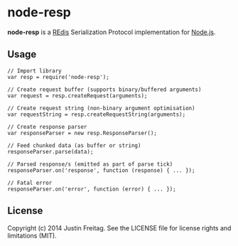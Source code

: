 # node-resp

**node-resp** is a [REdis](http://redis.io) Serialization Protocol
implementation for [Node.js](http://nodejs.org).

## Usage

    // Import library
    var resp = require('node-resp');

    // Create request buffer (supports binary/buffered arguments)
    var request = resp.createRequest(arguments);

    // Create request string (non-binary argument optimisation)
    var requestString = resp.createRequestString(arguments);

    // Create response parser
    var responseParser = new resp.ResponseParser();

    // Feed chunked data (as buffer or string)
    responseParser.parse(data);

    // Parsed response/s (emitted as part of parse tick)
    responseParser.on('response', function (response) { ... });

    // Fatal error
    responseParser.on('error', function (error) { ... });

## License

Copyright (c) 2014 Justin Freitag. See the LICENSE file for license rights and
limitations (MIT).

